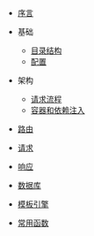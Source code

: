 * [序言](README.md)

* 基础
    * [目录结构](doc/dir.md)
    * [配置](doc/config.md)

* 架构
    * [请求流程](doc/process.md)
    * [容器和依赖注入](doc/bind.md)

* [路由](doc/route.md)

* [请求](doc/request.md)

* [响应](doc/response.md)

* [数据库](doc/mysql.md)

* [模板引擎](doc/view.md)

* [常用函数](doc/function.md)